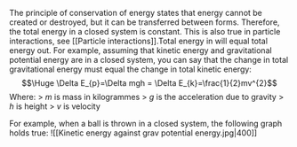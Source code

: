 The principle of conservation of energy states that energy cannot be created or destroyed, but it can be transferred between forms. Therefore, the total energy in a closed system is constant. This is also true in particle interactions, see [[Particle interactions]].Total energy in will equal total energy out. For example, assuming that kinetic energy and gravitational potential energy are in a closed system, you can say that the change in total gravitational energy must equal the change in total kinetic energy:
$$\Huge \Delta E_{p}=\Delta mgh = \Delta E_{k}=\frac{1}{2}mv^{2}$$
Where:
\> $m$ is mass in kilogrammes
\> $g$ is the acceleration due to gravity
\> $h$ is height
\> $v$ is velocity

For example, when a ball is thrown in a closed system, the following graph holds true:
![[Kinetic energy against grav potential energy.jpg|400]]

